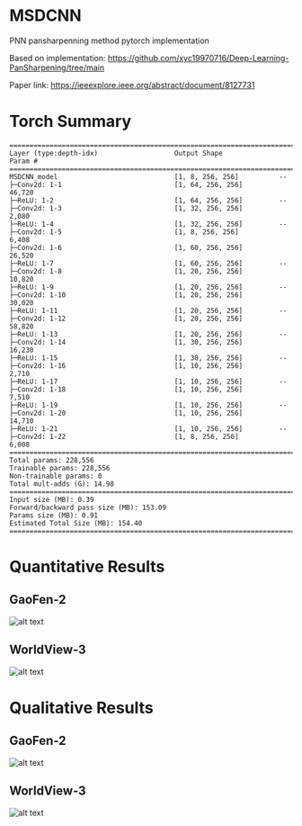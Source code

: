 # MSDCNN

PNN pansharpenning method pytorch implementation

Based on implementation: https://github.com/xyc19970716/Deep-Learning-PanSharpening/tree/main


Paper link: https://ieeexplore.ieee.org/abstract/document/8127731

# Torch Summary

```
==========================================================================================
Layer (type:depth-idx)                   Output Shape              Param #
==========================================================================================
MSDCNN_model                             [1, 8, 256, 256]          --
├─Conv2d: 1-1                            [1, 64, 256, 256]         46,720
├─ReLU: 1-2                              [1, 64, 256, 256]         --
├─Conv2d: 1-3                            [1, 32, 256, 256]         2,080
├─ReLU: 1-4                              [1, 32, 256, 256]         --
├─Conv2d: 1-5                            [1, 8, 256, 256]          6,408
├─Conv2d: 1-6                            [1, 60, 256, 256]         26,520
├─ReLU: 1-7                              [1, 60, 256, 256]         --
├─Conv2d: 1-8                            [1, 20, 256, 256]         10,820
├─ReLU: 1-9                              [1, 20, 256, 256]         --
├─Conv2d: 1-10                           [1, 20, 256, 256]         30,020
├─ReLU: 1-11                             [1, 20, 256, 256]         --
├─Conv2d: 1-12                           [1, 20, 256, 256]         58,820
├─ReLU: 1-13                             [1, 20, 256, 256]         --
├─Conv2d: 1-14                           [1, 30, 256, 256]         16,230
├─ReLU: 1-15                             [1, 30, 256, 256]         --
├─Conv2d: 1-16                           [1, 10, 256, 256]         2,710
├─ReLU: 1-17                             [1, 10, 256, 256]         --
├─Conv2d: 1-18                           [1, 10, 256, 256]         7,510
├─ReLU: 1-19                             [1, 10, 256, 256]         --
├─Conv2d: 1-20                           [1, 10, 256, 256]         14,710
├─ReLU: 1-21                             [1, 10, 256, 256]         --
├─Conv2d: 1-22                           [1, 8, 256, 256]          6,008
==========================================================================================
Total params: 228,556
Trainable params: 228,556
Non-trainable params: 0
Total mult-adds (G): 14.98
==========================================================================================
Input size (MB): 0.39
Forward/backward pass size (MB): 153.09
Params size (MB): 0.91
Estimated Total Size (MB): 154.40
==========================================================================================
```

# Quantitative Results

## GaoFen-2

![alt text](https://github.com/nickdndndn/MSDCNN/blob/main/results/Figures_GF2.png?raw=true)

## WorldView-3

![alt text](https://github.com/nickdndndn/MSDCNN/blob/main/results/Figures_WV3.png?raw=true)

# Qualitative Results

## GaoFen-2

![alt text](https://github.com/nickdndndn/MSDCNN/blob/main/results/Images_GF2.png?raw=true)

## WorldView-3

![alt text](https://github.com/nickdndndn/MSDCNN/blob/main/results/Images_WV3.png?raw=true)
